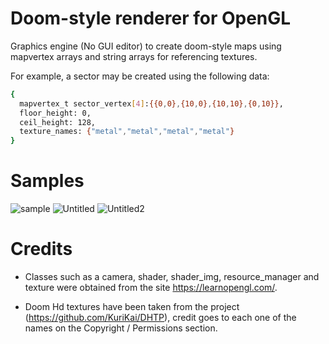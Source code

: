 #  Doom-style renderer for OpenGL

Graphics engine (No GUI editor) to create doom-style maps using mapvertex arrays and string arrays for referencing textures. 

For example, a sector may be created using the following data: 

```bash
{ 
  mapvertex_t sector_vertex[4]:{{0,0},{10,0},{10,10},{0,10}},
  floor_height: 0,
  ceil_height: 128,
  texture_names: {"metal","metal","metal","metal"}
}
```

#  Samples

![sample](https://user-images.githubusercontent.com/70469919/153095587-5014c6b5-0719-41ff-8a6a-4c7d94412e78.png)
![Untitled](https://user-images.githubusercontent.com/70469919/157699272-f09b981b-852b-4ca3-a273-be787fd6399d.png)
![Untitled2](https://user-images.githubusercontent.com/70469919/157700008-f38c4586-1f34-4652-a170-fa25ae9bffbd.png)


#  Credits

- Classes such as a camera, shader, shader_img, resource_manager and texture were obtained from the site https://learnopengl.com/. 

- Doom Hd textures have been taken from the project (https://github.com/KuriKai/DHTP), credit goes to each one of the names on the Copyright / Permissions section.
